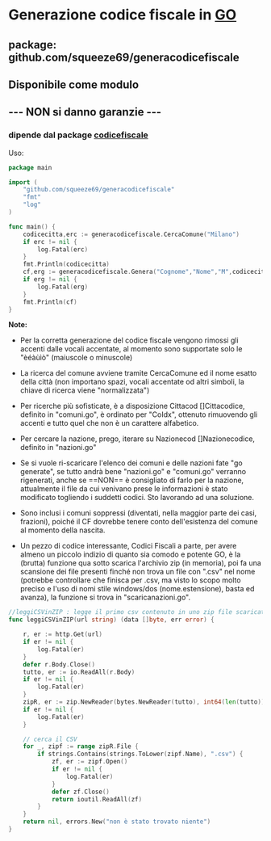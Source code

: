 # Generazione codice fiscale in  [GO](https://go.dev)

## **package**: github.com/squeeze69/generacodicefiscale

## **Disponibile come modulo**

## --- NON si danno garanzie ---

### dipende dal package [codicefiscale](https://github.com/squeeze69/codicefiscale)

Uso:

``` go
package main

import (
    "github.com/squeeze69/generacodicefiscale"
    "fmt"
    "log"
)

func main() {
    codicecitta,erc := generacodicefiscale.CercaComune("Milano")
    if erc != nil {
        log.Fatal(erc)
    }
    fmt.Println(codicecitta)
    cf,erg := generacodicefiscale.Genera("Cognome","Nome","M",codicecitta.Codice,"2017-05-1")
    if erg != nil {
        log.Fatal(erg)
    }
    fmt.Println(cf)
}
```

**Note:**

- Per la corretta generazione del codice fiscale vengono rimossi gli accenti dalle vocali accentate, al momento sono supportate solo le "èéàùìò" (maiuscole o minuscole)

- La ricerca del comune avviene tramite CercaComune ed il nome esatto della città (non importano spazi, vocali accentate od altri simboli, la chiave di ricerca viene "normalizzata")

- Per ricerche più sofisticate, è a disposizione Cittacod []Cittacodice, definito in "comuni.go", è ordinato per "CoIdx", ottenuto rimuovendo gli accenti e tutto quel che non è un carattere alfabetico.

- Per cercare la nazione, prego, iterare su Nazionecod []Nazionecodice, definito in "nazioni.go"

- Se si vuole ri-scaricare l'elenco dei comuni e delle nazioni fate "go generate", se tutto andrà bene "nazioni.go" e "comuni.go" verranno rigenerati, anche se ==NON== è consigliato di farlo per la nazione, attualmente il file da cui venivano prese le informazioni è stato modificato togliendo i suddetti codici. Sto lavorando ad una soluzione.

- Sono inclusi i comuni soppressi (diventati, nella maggior parte dei casi, frazioni), poiché il CF dovrebbe tenere conto dell'esistenza del comune al momento della nascita.

- Un pezzo di codice interessante, Codici Fiscali a parte, per avere almeno un piccolo indizio di quanto sia comodo e potente GO, è la (brutta) funzione qua sotto scarica l'archivio zip (in memoria), poi fa una scansione dei file presenti finché non trova un file con ".csv" nel nome (potrebbe controllare che finisca per .csv, ma visto lo scopo molto preciso e l'uso di nomi stile windows/dos (nome.estensione), basta ed avanza), la funzione si trova in "scaricanazioni.go".

``` go
//leggiCSVinZIP : legge il primo csv contenuto in uno zip file scaricato al volo in memoria
func leggiCSVinZIP(url string) (data []byte, err error) {

    r, er := http.Get(url)
    if er != nil {
        log.Fatal(er)
    }
    defer r.Body.Close()
    tutto, er := io.ReadAll(r.Body)
    if er != nil {
        log.Fatal(er)
    }
    zipR, er := zip.NewReader(bytes.NewReader(tutto), int64(len(tutto)))
    if er != nil {
        log.Fatal(er)
    }

    // cerca il CSV
    for _, zipf := range zipR.File {
        if strings.Contains(strings.ToLower(zipf.Name), ".csv") {
            zf, er := zipf.Open()
            if er != nil {
                log.Fatal(er)
            }
            defer zf.Close()
            return ioutil.ReadAll(zf)
        }
    }
    return nil, errors.New("non è stato trovato niente")
}

```
